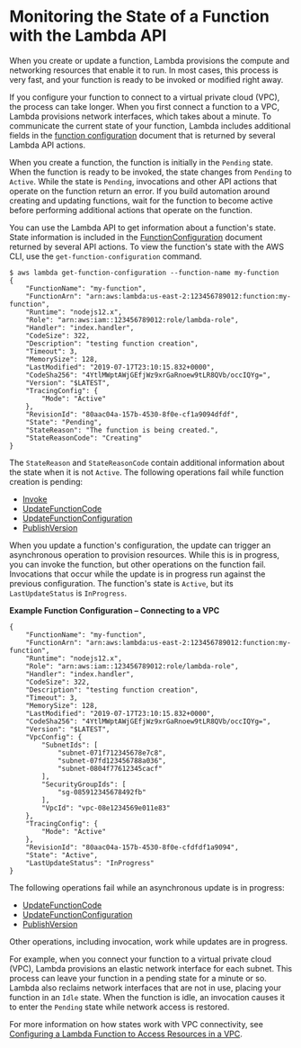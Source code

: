 # Monitoring the State of a Function with the Lambda API<a name="functions-states"></a>

When you create or update a function, Lambda provisions the compute and networking resources that enable it to run\. In most cases, this process is very fast, and your function is ready to be invoked or modified right away\.

If you configure your function to connect to a virtual private cloud \(VPC\), the process can take longer\. When you first connect a function to a VPC, Lambda provisions network interfaces, which takes about a minute\. To communicate the current state of your function, Lambda includes additional fields in the [function configuration](API_FunctionConfiguration.md) document that is returned by several Lambda API actions\.

When you create a function, the function is initially in the `Pending` state\. When the function is ready to be invoked, the state changes from `Pending` to `Active`\. While the state is `Pending`, invocations and other API actions that operate on the function return an error\. If you build automation around creating and updating functions, wait for the function to become active before performing additional actions that operate on the function\.

You can use the Lambda API to get information about a function's state\. State information is included in the [FunctionConfiguration](API_FunctionConfiguration.md) document returned by several API actions\. To view the function's state with the AWS CLI, use the `get-function-configuration` command\.

```
$ aws lambda get-function-configuration --function-name my-function
{
    "FunctionName": "my-function",
    "FunctionArn": "arn:aws:lambda:us-east-2:123456789012:function:my-function",
    "Runtime": "nodejs12.x",
    "Role": "arn:aws:iam::123456789012:role/lambda-role",
    "Handler": "index.handler",
    "CodeSize": 322,
    "Description": "testing function creation",
    "Timeout": 3,
    "MemorySize": 128,
    "LastModified": "2019-07-17T23:10:15.832+0000",
    "CodeSha256": "4YtlMWptAWjGEfjWz9xrGaRnoew9tLR8QVb/occIQYg=",
    "Version": "$LATEST",
    "TracingConfig": {
        "Mode": "Active"
    },
    "RevisionId": "80aac04a-157b-4530-8f0e-cf1a9094dfdf",
    "State": "Pending",
    "StateReason": "The function is being created.",
    "StateReasonCode": "Creating"
}
```

The `StateReason` and `StateReasonCode` contain additional information about the state when it is not `Active`\. The following operations fail while function creation is pending:
+ [Invoke](API_Invoke.md)
+ [UpdateFunctionCode](API_UpdateFunctionCode.md)
+ [UpdateFunctionConfiguration](API_UpdateFunctionConfiguration.md)
+ [PublishVersion](API_PublishVersion.md)

When you update a function's configuration, the update can trigger an asynchronous operation to provision resources\. While this is in progress, you can invoke the function, but other operations on the function fail\. Invocations that occur while the update is in progress run against the previous configuration\. The function's state is `Active`, but its `LastUpdateStatus` is `InProgress`\.

**Example Function Configuration – Connecting to a VPC**  

```
{
    "FunctionName": "my-function",
    "FunctionArn": "arn:aws:lambda:us-east-2:123456789012:function:my-function",
    "Runtime": "nodejs12.x",
    "Role": "arn:aws:iam::123456789012:role/lambda-role",
    "Handler": "index.handler",
    "CodeSize": 322,
    "Description": "testing function creation",
    "Timeout": 3,
    "MemorySize": 128,
    "LastModified": "2019-07-17T23:10:15.832+0000",
    "CodeSha256": "4YtlMWptAWjGEfjWz9xrGaRnoew9tLR8QVb/occIQYg=",
    "Version": "$LATEST",
    "VpcConfig": {
        "SubnetIds": [
            "subnet-071f712345678e7c8",
            "subnet-07fd123456788a036",
            "subnet-0804f77612345cacf"
        ],
        "SecurityGroupIds": [
            "sg-085912345678492fb"
        ],
        "VpcId": "vpc-08e1234569e011e83"
    },
    "TracingConfig": {
        "Mode": "Active"
    },
    "RevisionId": "80aac04a-157b-4530-8f0e-cfdfdf1a9094",
    "State": "Active",
    "LastUpdateStatus": "InProgress"
}
```

The following operations fail while an asynchronous update is in progress:
+ [UpdateFunctionCode](API_UpdateFunctionCode.md)
+ [UpdateFunctionConfiguration](API_UpdateFunctionConfiguration.md)
+ [PublishVersion](API_PublishVersion.md)

Other operations, including invocation, work while updates are in progress\.

For example, when you connect your function to a virtual private cloud \(VPC\), Lambda provisions an elastic network interface for each subnet\. This process can leave your function in a pending state for a minute or so\. Lambda also reclaims network interfaces that are not in use, placing your function in an `Idle` state\. When the function is idle, an invocation causes it to enter the `Pending` state while network access is restored\.

For more information on how states work with VPC connectivity, see [Configuring a Lambda Function to Access Resources in a VPC](configuration-vpc.md)\.